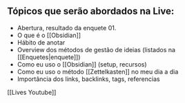 ## Tópicos que serão abordados na Live:
- Abertura, resultado da enquete 01.
- O que é o [[Obsidian]]
- Hábito de anotar
- Overview dos métodos de gestão de ideias (listados na [[Enquetes|enquete]])
- Como eu uso o [[Obsidian]] (setup, recursos)
- Como eu uso o método [[Zettelkasten]] no meu dia a dia
- Importância dos links, backlinks, tags, referencias

[[Lives Youtube]]
